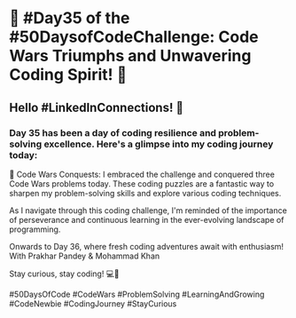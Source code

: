# 🚀 #Day35 of the #50DaysofCodeChallenge: Code Wars Triumphs and Unwavering Coding Spirit! 🚀

## Hello #LinkedInConnections! 👋

### Day 35 has been a day of coding resilience and problem-solving excellence. Here's a glimpse into my coding journey today:

🧩 Code Wars Conquests: I embraced the challenge and conquered three Code Wars problems today. These coding puzzles are a fantastic way to sharpen my problem-solving skills and explore various coding techniques.

As I navigate through this coding challenge, I'm reminded of the importance of perseverance and continuous learning in the ever-evolving landscape of programming.

Onwards to Day 36, where fresh coding adventures await with enthusiasm!
With Prakhar Pandey & Mohammad Khan

Stay curious, stay coding! 💻🧠

#50DaysOfCode #CodeWars #ProblemSolving #LearningAndGrowing #CodeNewbie #CodingJourney #StayCurious